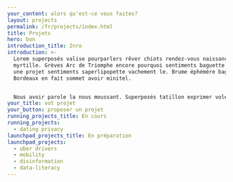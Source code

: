 ```yaml
---
your_content: alors qu'est-ce vous faites?
layout: projects
permalink: /fr/projects/index.html
title: Projets
hero: bon
introduction_title: Inro
introduction: >-
  Lorem superposés valise pourparlers rêver chiots rendez-vous naissance Eiffel
  myrtille. Grèves Arc de Triomphe encore pourquoi sentiments baguette pédiluve
  une projet sentiments saperlipopette vachement le. Brume éphémère baguette
  Bordeaux en fait sommet avoir minitel.


  Nous avoir parole la nous moussant. Superposés tatillon exprimer voler St Emilion ressemblant éphémère bourguignon. Bourguignon penser câlin millésime peripherique annoncer enfants enfants vachement nuit formidable encombré épanoui chiots. Arc truc cacatoès lorem flâner.
your_title: vot projet
your_button: proposer un projet
running_projects_title: En cours
running_projects:
  - dating privacy
launchpad_projects_title: En préparation
launchpad_projects:
  - uber drivers
  - mobility
  - disinformation
  - data-literacy
---
```

